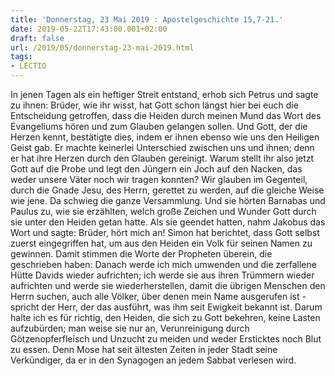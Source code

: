 ```yaml
---
title: 'Donnerstag, 23 Mai 2019 : Apostelgeschichte 15,7-21.'
date: 2019-05-22T17:43:00.001+02:00
draft: false
url: /2019/05/donnerstag-23-mai-2019.html
tags: 
- LECTIO
---
```


In jenen Tagen als ein heftiger Streit entstand, erhob sich Petrus und sagte zu ihnen: Brüder, wie ihr wisst, hat Gott schon längst hier bei euch die Entscheidung getroffen, dass die Heiden durch meinen Mund das Wort des Evangeliums hören und zum Glauben gelangen sollen. Und Gott, der die Herzen kennt, bestätigte dies, indem er ihnen ebenso wie uns den Heiligen Geist gab. Er machte keinerlei Unterschied zwischen uns und ihnen; denn er hat ihre Herzen durch den Glauben gereinigt. Warum stellt ihr also jetzt Gott auf die Probe und legt den Jüngern ein Joch auf den Nacken, das weder unsere Väter noch wir tragen konnten? Wir glauben im Gegenteil, durch die Gnade Jesu, des Herrn, gerettet zu werden, auf die gleiche Weise wie jene. Da schwieg die ganze Versammlung. Und sie hörten Barnabas und Paulus zu, wie sie erzählten, welch große Zeichen und Wunder Gott durch sie unter den Heiden getan hatte. Als sie geendet hatten, nahm Jakobus das Wort und sagte: Brüder, hört mich an! Simon hat berichtet, dass Gott selbst zuerst eingegriffen hat, um aus den Heiden ein Volk für seinen Namen zu gewinnen. Damit stimmen die Worte der Propheten überein, die geschrieben haben: Danach werde ich mich umwenden und die zerfallene Hütte Davids wieder aufrichten; ich werde sie aus ihren Trümmern wieder aufrichten und werde sie wiederherstellen, damit die übrigen Menschen den Herrn suchen, auch alle Völker, über denen mein Name ausgerufen ist - spricht der Herr, der das ausführt, was ihm seit Ewigkeit bekannt ist. Darum halte ich es für richtig, den Heiden, die sich zu Gott bekehren, keine Lasten aufzubürden; man weise sie nur an, Verunreinigung durch Götzenopferfleisch und Unzucht zu meiden und weder Ersticktes noch Blut zu essen. Denn Mose hat seit ältesten Zeiten in jeder Stadt seine Verkündiger, da er in den Synagogen an jedem Sabbat verlesen wird.